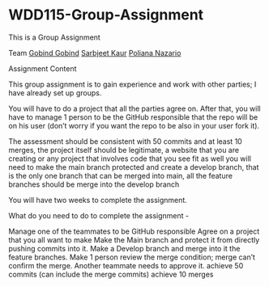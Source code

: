 # WDD115-Group-Assignment
This is a Group Assignment

Team
[Gobind Gobind](https://github.com/GB1383)
[Sarbjeet Kaur](https://github.com/sarbjeet7)
[Poliana Nazario](https://github.com/Polinazario)

Assignment Content

This group assignment is to gain experience and work with other parties; I have already set up groups.

You will have to do a project that all the parties agree on. After that, you will have to manage 1 person to be the GitHub responsible that the repo will be on his user (don’t worry if you want the repo to be also in your user fork it).

The assessment should be consistent with 50 commits and at least 10 merges, the project itself should be legitimate, a website that you are creating or any project that involves code that you see fit as well you will need to make the main branch protected and create a develop branch, that is the only one branch that can be merged into main, all the feature branches should be merge into the develop branch

You will have two weeks to complete the assignment.

What do you need to do to complete the assignment -

Manage one of the teammates to be GitHub responsible
Agree on a project that you all want to make
Make the Main branch and protect it from directly pushing commits into it.
Make a Develop branch and merge into it the feature branches.
Make 1 person review the merge condition; merge can’t confirm the merge. Another teammate needs to approve it.
achieve 50 commits (can include the merge commits)
achieve 10 merges